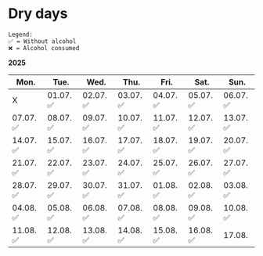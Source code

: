 # Dry days
```
Legend:
✅ = Without alcohol
❌ = Alcohol consumed
```

**2025**

| Mon.      | Tue.      | Wed.      | Thu.      | Fri.      | Sat.      | Sun.      |
| --------- | --------- | --------- | --------- | --------- | --------- | --------- |
| X         | 01.07. ✅ | 02.07. ✅ | 03.07. ✅ | 04.07. ✅ | 05.07. ✅ | 06.07. ✅ |
| 07.07. ✅ | 08.07. ✅ | 09.07. ✅ | 10.07. ✅ | 11.07. ✅ | 12.07. ✅ | 13.07. ✅ |
| 14.07. ✅ | 15.07. ✅ | 16.07. ✅ | 17.07. ✅ | 18.07. ✅ | 19.07. ✅ | 20.07. ✅ |
| 21.07. ✅ | 22.07. ✅ | 23.07. ✅ | 24.07. ✅ | 25.07. ✅ | 26.07. ✅ | 27.07. ✅ |
| 28.07. ✅ | 29.07. ✅ | 30.07. ✅ | 31.07. ✅ | 01.08. ✅ | 02.08. ✅ | 03.08. ✅ |
| 04.08. ✅ | 05.08. ✅ | 06.08. ✅ | 07.08. ✅ | 08.08. ✅ | 09.08. ✅ | 10.08. ✅ |
| 11.08. ✅ | 12.08. ✅ | 13.08. ✅ | 14.08. ✅ | 15.08. ✅ | 16.08. ✅ | 17.08.  |
